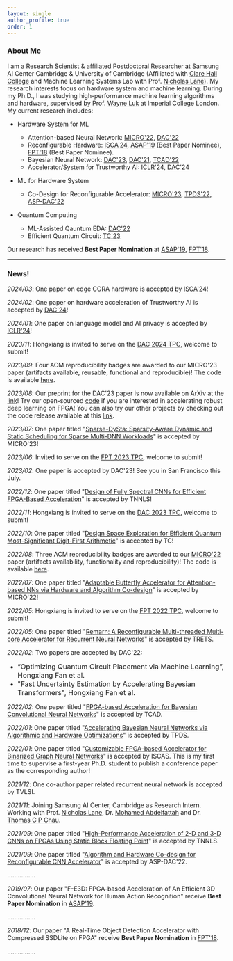 ```yaml
---
layout: single
author_profile: true
order: 1
---
```


### About Me

I am a Research Scientist & affiliated Postdoctoral Researcher at Samsung AI Center Cambridge & University of Cambridge (Affiliated with [Clare Hall College](https://www.clarehall.cam.ac.uk/) and Machine Learning Systems Lab with Prof. [Nicholas Lane](http://niclane.org/lab/)).
My research interests focus on hardware system and machine learning. During my Ph.D., I was studying high-performance machine learning algorithms and hardware, supervised by Prof. [Wayne Luk](https://www.imperial.ac.uk/people/w.luk) at Imperial College London. My current research includes:

- Hardware System for ML
    - Attention-based Neural Network: [MICRO'22](https://arxiv.org/abs/2209.09570), [DAC'22](https://dl.acm.org/doi/abs/10.1145/3489517.3530451)
    - Reconfigurable Hardware: [ISCA'24](https://os-hxfan.github.io/), [ASAP'19](https://ieeexplore.ieee.org/abstract/document/8825127) (Best Paper Nominee), [FPT'18](https://www.doc.ic.ac.uk/~wl/papers/18/fpt18hf.pdf) (Best Paper Nominee).
    - Bayesian Neural Network: [DAC'23](https://arxiv.org/pdf/2308.06849.pdf), [DAC'21](https://ieeexplore.ieee.org/abstract/document/9586137), [TCAD'22](https://ieeexplore.ieee.org/document/9743481/)
    - Accelerator/System for Trustworthy AI: [ICLR'24](https://openreview.net/pdf?id=zzqn5G9fjn), [DAC'24](https://os-hxfan.github.io/)
    <!-- - Gragh or Recurrent Neural Network: [ISCAS'22](https://spiral.imperial.ac.uk/bitstream/10044/1/94639/2/iscas22_zw7_final_checked.pdf), [FCCM'20](https://www.doc.ic.ac.uk/~wl/papers/20/fccm20zq.pdf), [TVLSI'22](https://ieeexplore.ieee.org/abstract/document/9664799) -->

- ML for Hardware System
    - Co-Design for Reconfigurable Accelerator: [MICRO'23](https://arxiv.org/pdf/2310.11096.pdf), [TPDS'22](https://ieeexplore.ieee.org/abstract/document/9720069), [ASP-DAC'22](https://arxiv.org/pdf/2111.12787.pdf)

- Quantum Computing    
    - ML-Assisted Qauntum EDA: [DAC'22](https://dl.acm.org/doi/abs/10.1145/3489517.3530403)
    - Efficient Quantum Circuit: [TC'23](https://ieeexplore.ieee.org/document/9924609/)

Our research has received **Best Paper Nomination** at [ASAP'19](https://asap2019.csl.cornell.edu/program.html), [FPT'18](http://www.fpt18.sakura.ne.jp/program.html).

___

### News!

*2024/03*: One paper on edge CGRA hardware is accepted by [ISCA'24](https://os-hxfan.github.io/)!

*2024/02*: One paper on hardware acceleration of Trustworthy AI is accepted by [DAC'24](https://os-hxfan.github.io/)!

*2024/01*: One paper on language model and AI privacy is accepted by [ICLR'24](https://openreview.net/pdf?id=zzqn5G9fjn)!

*2023/11*: Hongxiang is invited to serve on the [DAC 2024 TPC](https://www.dac.com/), welcome to submit!

*2023/09*: Four ACM reproducibility badges are awarded to our MICRO'23 paper (artifacts available, reusable, functional and reproducible)! The code is available [here](https://github.com/SamsungLabs/Sparse-Multi-DNN-Scheduling).

*2023/08*: Our preprint for the DAC'23 paper is now available on ArXiv at the [link](https://arxiv.org/pdf/2308.06849.pdf)! Try our open-sourced [code](https://github.com/os-hxfan/BayesNN_FPGA) if you are interested in accelerating robust deep learning on FPGA! You can also try our other projects by checking out the code release available at this [link](https://os-hxfan.github.io/pages/software).

*2023/07*: One paper titled "[Sparse-DySta: Sparsity-Aware Dynamic and Static Scheduling for Sparse Multi-DNN Workloads]()" is accepted by MICRO'23!

*2023/06*: Invited to serve on the [FPT 2023 TPC](https://fpt2023.org/), welcome to submit! 

*2023/02*: One paper is accepted by DAC'23! See you in San Francisco this July.

*2022/12*: One paper titled "[Design of Fully Spectral CNNs for Efficient FPGA-Based Acceleration](https://ieeexplore.ieee.org/document/9969527)" is accepted by TNNLS!

*2022/11*: Hongxiang is invited to serve on the [DAC 2023 TPC](https://www.dac.com/), welcome to submit!

*2022/10*: One paper titled "[Design Space Exploration for Efficient Quantum Most-Significant Digit-First Arithmetic](https://ieeexplore.ieee.org/document/9924609/)" is accepted by TC!

*2022/08*: Three ACM reproducibility badges are awarded to our [MICRO'22](https://arxiv.org/abs/2209.09570) paper (artifacts availability, functionality and reproducibility)! The code is available [here](https://github.com/SamsungLabs/Butterfly_Acc).

*2022/07*: One paper titled "[Adaptable Butterfly Accelerator for Attention-based NNs via Hardware and Algorithm Co-design]()" is accepted by MICRO'22!

*2022/05*: Hongxiang is invited to serve on the [FPT 2022 TPC](https://fpt22.hkust.edu.hk/), welcome to submit!   

*2022/05*: One paper titled "[Remarn: A Reconfigurable Multi-threaded Multi-core Accelerator for Recurrent Neural Networks]()" is accepted by TRETS.

*2022/02*: Two papers are accepted by DAC'22: 

- <font size=3> “Optimizing Quantum Circuit Placement via Machine Learning”, Hongxiang Fan et al.</font>
- <font size=3> "Fast Uncertainty Estimation by Accelerating Bayesian Transformers", Hongxiang Fan et al.</font> 

*2022/02*: One paper titled "[FPGA-based Acceleration for Bayesian Convolutional Neural Networks]()" is accepted by TCAD.

*2022/01*: One paper titled "[Accelerating Bayesian Neural Networks via Algorithmic and Hardware Optimizations]()" is accepted by TPDS.

*2022/01*: One paper titled "[Customizable FPGA-based Accelerator for Binarized Graph Neural Networks]()" is accepted by ISCAS. This is my first time to supervise a first-year Ph.D. student to publish a conference paper as the corresponding author!

*2021/12*: One co-author paper related recurrent neural network is accepted by TVLSI.

*2021/11*: Joining Samsung AI Center, Cambridge as Research Intern. Working with Prof. [Nicholas Lane](http://niclane.org/), Dr. [Mohamed Abdelfattah](https://tech.cornell.edu/people/mohamed-abdelfattah/) and Dr. [Thomas C P Chau](https://www.thomaschau.uk/).

*2021/09*: One paper titled "[High-Performance Acceleration of 2-D and 3-D CNNs on FPGAs Using Static Block Floating Point](https://ieeexplore.ieee.org/abstract/document/9570135)" is accepted by TNNLS.

*2021/09*: One paper titled "[Algorithm and Hardware Co-design for Reconfigurable CNN Accelerator](https://arxiv.org/pdf/2111.12787.pdf)" is accepted by ASP-DAC'22.

................

*2019/07*: Our paper "F-E3D: FPGA-based Acceleration of An Efficient 3D Convolutional Neural Network for Human Action Recognition" receive **Best Paper Nomination** in [ASAP'19](https://asap2019.csl.cornell.edu/program.html).

................

*2018/12*: Our paper "A Real-Time Object Detection Accelerator with Compressed SSDLite on FPGA" receive **Best Paper Nomination** in [FPT'18](http://www.fpt18.sakura.ne.jp/program.html).

................

